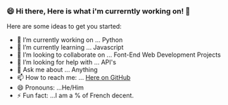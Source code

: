 ### 😄 Hi there, Here is what i'm currerntly working on! 👋



Here are some ideas to get you started:

- 🔭 I’m currently working on ... Python
- 🌱 I’m currently learning ... Javascript
- 👯 I’m looking to collaborate on ... Font-End Web Development Projects
- 🤔 I’m looking for help with ... API's
- 💬 Ask me about ... Anything
- 📫 How to reach me: ... [Here on GitHub](https://github.com/iosvaldo)
- 😄 Pronouns: ...He/Him
- ⚡ Fun fact: ...I am a % of French decent. 

